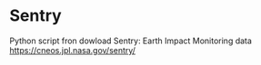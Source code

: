 # Sentry
Python script fron dowload Sentry: Earth Impact Monitoring data https://cneos.jpl.nasa.gov/sentry/
